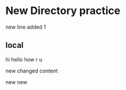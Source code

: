# New Directory practice

new line added 1
## local
 hi
 hello
how r u

new changed content

new new 